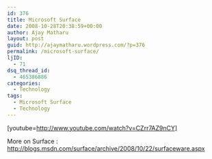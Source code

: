 ```yaml
---
id: 376
title: Microsoft Surface
date: 2008-10-28T20:38:59+00:00
author: Ajay Matharu
layout: post
guid: http://ajaymatharu.wordpress.com/?p=376
permalink: /microsoft-surface/
ljID:
  - 71
dsq_thread_id:
  - 465386886
categories:
  - Technology
tags:
  - Microsoft Surface
  - Technology
---
```

[youtube=http://www.youtube.com/watch?v=CZrr7AZ9nCY]

More on Surface : <http://blogs.msdn.com/surface/archive/2008/10/22/surfaceware.aspx>